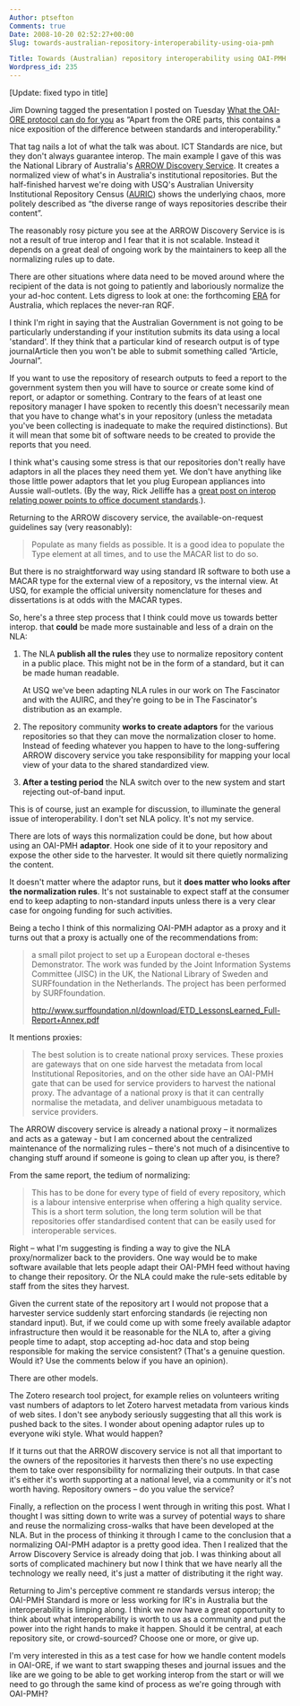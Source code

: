 ```yaml
---
Author: ptsefton
Comments: true
Date: 2008-10-20 02:52:27+00:00
Slug: towards-australian-repository-interoperability-using-oia-pmh

Title: Towards (Australian) repository interoperability using OAI-PMH
Wordpress_id: 235
---
```


<div>

<div class="page-toc">

</div>

<div>

[Update: fixed typo in title]

Jim Downing tagged the presentation I posted on Tuesday [What the
OAI-ORE protocol can do for
you](http://ptsefton.com/2008/10/14/what-the-oai-ore-protocol-can-do-for-you.htm)
as <span class="spCh spChx201c">“</span>Apart from the ORE parts, this
contains a nice exposition of the difference between standards and
interoperability.<span class="spCh spChx201d">”</span>

That tag nails a lot of what the talk was about. ICT Standards are nice,
but they don't always guarantee interop. The main example I gave of this
was the National Library of Australia's [ARROW Discovery
Service](http://search.arrow.edu.au/). It creates a normalized view of
what's in Australia's institutional repositories. But the half-finished
harvest we're doing with USQ's Australian University Institutional
Repository Census
([AURIC](http://aust-repos-census.usq.edu.au/the-fascinator/search/default))
shows the underlying chaos, more politely described as <span
class="spCh spChx201c">“</span>the diverse range of ways repositories
describe their content<span class="spCh spChx201d">”</span>.

The reasonably rosy picture you see at the ARROW Discovery Service is is
not a result of true interop and I fear that it is not scalable. Instead
it depends on a great deal of ongoing work by the maintainers to keep
all the normalizing rules up to date.

There are other situations where data need to be moved around where the
recipient of the data is not going to patiently and laboriously
normalize the your ad-hoc content. Lets digress to look at one: the
forthcoming [ERA](http://www.arc.gov.au/era/SEER.htm) for Australia,
which replaces the never-ran RQF.

I think I'm right in saying that the Australian Government is not going
to be particularly understanding if your institution submits its data
using a local 'standard'. If they think that a particular kind of
research output is of type journalArticle then you won't be able to
submit something called <span class="spCh spChx201c">“</span>Article,
Journal<span class="spCh spChx201d">”</span>.

If you want to use the repository of research outputs to feed a report
to the government system then you will have to source or create some
kind of report, or adaptor or something. Contrary to the fears of at
least one repository manager I have spoken to recently this doesn't
necessarily mean that you have to change what's in your repository
(unless the metadata you've been collecting is inadequate to make the
required distinctions). But it will mean that some bit of software needs
to be created to provide the reports that you need.

I think what's causing some stress is that our repositories don't really
have adaptors in all the places they need them yet. We don't have
anything like those little power adaptors that let you plug European
appliances into Aussie wall-outlets. (By the way, Rick Jelliffe has a
[great post on interop relating power points to office document
standards](http://www.oreillynet.com/xml/blog/2007/05/power_plugs_and_lowhanging_fru.html).).

Returning to the ARROW discovery service, the available-on-request
guidelines say (very reasonably):

> Populate as many fields as possible. It is a good idea to populate the
> Type element at all times, and to use the MACAR list to do so.

But there is no straightforward way using standard IR software to both
use a MACAR type for the external view of a repository, vs the internal
view. At USQ, for example the official university nomenclature for
theses and dissertations is at odds with the MACAR types.

So, here's a three step process that I think could move us towards
better interop. that **could** be made more sustainable and less of a
drain on the NLA:

1.  The NLA **publish all the rules** they use to normalize repository
    content in a public place. This might not be in the form of a
    standard, but it can be made human readable.

    At USQ we've been adapting NLA rules in our work on The Fascinator
    and with the AUIRC, and they're going to be in The Fascinator's
    distribution as an example.

2.  The repository community **works to create adaptors** for the
    various repositories so that they can move the normalization closer
    to home. Instead of feeding whatever you happen to have to the
    long-suffering ARROW discovery service you take responsibility for
    mapping your local view of your data to the shared standardized
    view.

3.  **After a testing period** the NLA switch over to the new system and
    start rejecting out-of-band input.

This is of course, just an example for discussion, to illuminate the
general issue of interoperability. I don't set NLA policy. It's not my
service.

There are lots of ways this normalization could be done, but how about
using an OAI-PMH **adaptor**. Hook one side of it to your repository and
expose the other side to the harvester. It would sit there quietly
normalizing the content.

It doesn't matter where the adaptor runs, but it **does matter who looks
after the normalization rules**. It's not sustainable to expect staff at
the consumer end to keep adapting to non-standard inputs unless there is
a very clear case for ongoing funding for such activities.

Being a techo I think of this normalizing OAI-PMH adaptor as a proxy and
it turns out that a proxy is actually one of the recommendations from:

> a small pilot project to set up a European doctoral e-theses
> Demonstrator. The work was funded by the Joint Information Systems
> Committee (JISC) in the UK, the National Library of Sweden and
> SURFfoundation in the Netherlands. The project has been performed by
> SURFfoundation.
>
> <http://www.surffoundation.nl/download/ETD_LessonsLearned_Full-Report+Annex.pdf><span
> style="font-size:9pt; "><span class="T3"> </span></span>

It mentions proxies:

> The best solution is to create national proxy services. These proxies
> are gateways that on one side harvest the metadata from local
> Institutional Repositories, and on the other side have an OAI-PMH gate
> that can be used for service providers to harvest the national proxy.
> The advantage of a national proxy is that it can centrally normalise
> the metadata, and deliver unambiguous metadata to service providers.

The ARROW discovery service is already a national proxy <span
class="spCh spChx2013">–</span> it normalizes and acts as a gateway -
but I am concerned about the centralized maintenance of the normalizing
rules <span class="spCh spChx2013">–</span> there's not much of a
disincentive to changing stuff around if someone is going to clean up
after you, is there?

From the same report, the tedium of normalizing:

> This has to be done for every type of field of every repository, which
> is a labour intensive enterprise when offering a high quality service.
> This is a short term solution, the long term solution will be that
> repositories offer standardised content that can be easily used for
> interoperable services.

Right <span class="spCh spChx2013">–</span> what I'm suggesting is
finding a way to give the NLA proxy/normalizer back to the providers.
One way would be to make software available that lets people adapt their
OAI-PMH feed without having to change their repository. Or the NLA could
make the rule-sets editable by staff from the sites they harvest.

Given the current state of the repository art I would not propose that a
harvester service suddenly start enforcing standards (ie rejecting non
standard input). But, if we could come up with some freely available
adaptor infrastructure then would it be reasonable for the NLA to, after
a giving people time to adapt, stop accepting ad-hoc data and stop being
responsible for making the service consistent? (That's a genuine
question. Would it? Use the comments below if you have an opinion).

There are other models.

The Zotero research tool project, for example relies on volunteers
writing vast numbers of adaptors to let Zotero harvest metadata from
various kinds of web sites. I don't see anybody seriously suggesting
that all this work is pushed back to the sites. I wonder about opening
adaptor rules up to everyone wiki style. What would happen?

If it turns out that the ARROW discovery service is not all that
important to the owners of the repositories it harvests then there's no
use expecting them to take over responsibility for normalizing their
outputs. In that case it's either it's worth supporting at a national
level, via a community or it's not worth having. Repository owners <span
class="spCh spChx2013">–</span> do you value the service?

Finally, a reflection on the process I went through in writing this
post. What I thought I was sitting down to write was a survey of
potential ways to share and reuse the normalizing cross-walks that have
been developed at the NLA. But in the process of thinking it through I
came to the conclusion that a normalizing OAI-PMH adaptor is a pretty
good idea. Then I realized that the Arrow Discovery Service is already
doing that job. I was thinking about all sorts of complicated machinery
but now I think that we have nearly all the technology we really need,
it's just a matter of distributing it the right way.

Returning to Jim's perceptive comment re standards versus interop; the
OAI-PMH Standard is more or less working for IR's in Australia but the
interoperability is limping along. I think we now have a great
opportunity to think about what interoperability is worth to us as a
community and put the power into the right hands to make it happen.
Should it be central, at each repository site, or crowd-sourced? Choose
one or more, or give up.

I'm very interested in this as a test case for how we handle content
models in OAI-ORE, if we want to start swapping theses and journal
issues and the like are we going to be able to get working interop from
the start or will we need to go through the same kind of process as
we're going through with OAI-PMH?

</div>

</div>
